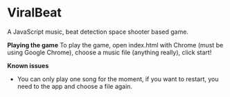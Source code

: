 ViralBeat
=========

A JavaScript music, beat detection space shooter based game.

**Playing the game**
To play the game, open index.html with Chrome (must be using Google Chrome), choose a music file (anything really), click start!

**Known issues**
* You can only play one song for the moment, if you want to restart, you need to the app and choose a file again.
